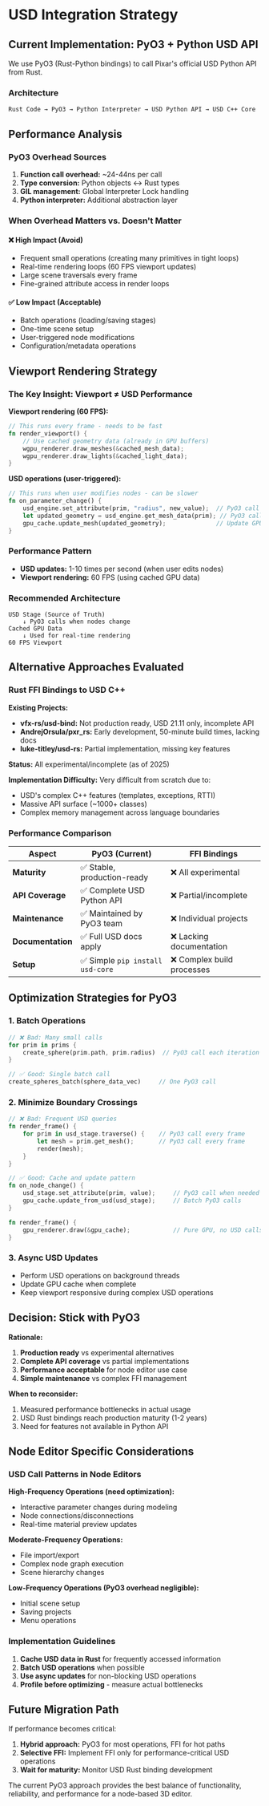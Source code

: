 # USD Integration Strategy

## Current Implementation: PyO3 + Python USD API

We use PyO3 (Rust-Python bindings) to call Pixar's official USD Python API from Rust.

### Architecture
```
Rust Code → PyO3 → Python Interpreter → USD Python API → USD C++ Core
```

## Performance Analysis

### PyO3 Overhead Sources
1. **Function call overhead:** ~24-44ns per call
2. **Type conversion:** Python objects ↔ Rust types  
3. **GIL management:** Global Interpreter Lock handling
4. **Python interpreter:** Additional abstraction layer

### When Overhead Matters vs. Doesn't Matter

#### ❌ High Impact (Avoid)
- Frequent small operations (creating many primitives in tight loops)
- Real-time rendering loops (60 FPS viewport updates)
- Large scene traversals every frame
- Fine-grained attribute access in render loops

#### ✅ Low Impact (Acceptable)
- Batch operations (loading/saving stages)
- One-time scene setup
- User-triggered node modifications
- Configuration/metadata operations

## Viewport Rendering Strategy

### The Key Insight: Viewport ≠ USD Performance

**Viewport rendering (60 FPS):**
```rust
// This runs every frame - needs to be fast
fn render_viewport() {
    // Use cached geometry data (already in GPU buffers)
    wgpu_renderer.draw_meshes(&cached_mesh_data);
    wgpu_renderer.draw_lights(&cached_light_data);
}
```

**USD operations (user-triggered):**
```rust
// This runs when user modifies nodes - can be slower
fn on_parameter_change() {
    usd_engine.set_attribute(prim, "radius", new_value);  // PyO3 call
    let updated_geometry = usd_engine.get_mesh_data(prim); // PyO3 call
    gpu_cache.update_mesh(updated_geometry);              // Update GPU cache
}
```

### Performance Pattern
- **USD updates:** 1-10 times per second (when user edits nodes)
- **Viewport rendering:** 60 FPS (using cached GPU data)

### Recommended Architecture
```
USD Stage (Source of Truth)
    ↓ PyO3 calls when nodes change
Cached GPU Data
    ↓ Used for real-time rendering
60 FPS Viewport
```

## Alternative Approaches Evaluated

### Rust FFI Bindings to USD C++

**Existing Projects:**
- **vfx-rs/usd-bind:** Not production ready, USD 21.11 only, incomplete API
- **AndrejOrsula/pxr_rs:** Early development, 50-minute build times, lacking docs
- **luke-titley/usd-rs:** Partial implementation, missing key features

**Status:** All experimental/incomplete (as of 2025)

**Implementation Difficulty:** Very difficult from scratch due to:
- USD's complex C++ features (templates, exceptions, RTTI)
- Massive API surface (~1000+ classes)
- Complex memory management across language boundaries

### Performance Comparison

| Aspect | PyO3 (Current) | FFI Bindings |
|--------|----------------|--------------|
| **Maturity** | ✅ Stable, production-ready | ❌ All experimental |
| **API Coverage** | ✅ Complete USD Python API | ❌ Partial/incomplete |
| **Maintenance** | ✅ Maintained by PyO3 team | ❌ Individual projects |
| **Documentation** | ✅ Full USD docs apply | ❌ Lacking documentation |
| **Setup** | ✅ Simple `pip install usd-core` | ❌ Complex build processes |

## Optimization Strategies for PyO3

### 1. Batch Operations
```rust
// ❌ Bad: Many small calls
for prim in prims {
    create_sphere(prim.path, prim.radius)  // PyO3 call each iteration
}

// ✅ Good: Single batch call
create_spheres_batch(sphere_data_vec)     // One PyO3 call
```

### 2. Minimize Boundary Crossings
```rust
// ❌ Bad: Frequent USD queries
fn render_frame() {
    for prim in usd_stage.traverse() {    // PyO3 call every frame
        let mesh = prim.get_mesh();       // PyO3 call every frame
        render(mesh);
    }
}

// ✅ Good: Cache and update pattern
fn on_node_change() {
    usd_stage.set_attribute(prim, value);     // PyO3 call when needed
    gpu_cache.update_from_usd(usd_stage);     // Batch PyO3 calls
}

fn render_frame() {
    gpu_renderer.draw(&gpu_cache);            // Pure GPU, no USD calls
}
```

### 3. Async USD Updates
- Perform USD operations on background threads
- Update GPU cache when complete
- Keep viewport responsive during complex USD operations

## Decision: Stick with PyO3

**Rationale:**
1. **Production ready** vs experimental alternatives
2. **Complete API coverage** vs partial implementations  
3. **Performance acceptable** for node editor use case
4. **Simple maintenance** vs complex FFI management

**When to reconsider:**
1. Measured performance bottlenecks in actual usage
2. USD Rust bindings reach production maturity (1-2 years)
3. Need for features not available in Python API

## Node Editor Specific Considerations

### USD Call Patterns in Node Editors

**High-Frequency Operations (need optimization):**
- Interactive parameter changes during modeling
- Node connections/disconnections
- Real-time material preview updates

**Moderate-Frequency Operations:**
- File import/export
- Complex node graph execution
- Scene hierarchy changes

**Low-Frequency Operations (PyO3 overhead negligible):**
- Initial scene setup
- Saving projects
- Menu operations

### Implementation Guidelines

1. **Cache USD data in Rust** for frequently accessed information
2. **Batch USD operations** when possible
3. **Use async updates** for non-blocking USD operations
4. **Profile before optimizing** - measure actual bottlenecks

## Future Migration Path

If performance becomes critical:

1. **Hybrid approach:** PyO3 for most operations, FFI for hot paths
2. **Selective FFI:** Implement FFI only for performance-critical USD operations
3. **Wait for maturity:** Monitor USD Rust binding development

The current PyO3 approach provides the best balance of functionality, reliability, and performance for a node-based 3D editor.